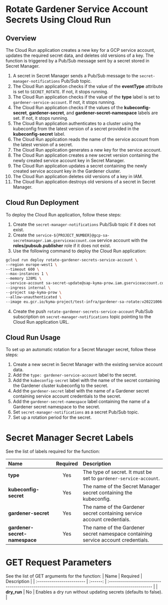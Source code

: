 # Rotate Gardener Service Account Secrets Using Cloud Run

## Overview

The Cloud Run application creates a new key for a GCP service account, updates the required secret data, and deletes old versions of a key. The function is triggered by a Pub/Sub message sent by a secret stored in Secret Manager.

1. A secret in Secret Manager sends a Pub/Sub message to the `secret-manager-notifications` Pub/Sub topic.
2. The Cloud Run application checks if the value of the **eventType** attribute is set to `SECRET_ROTATE`. If not, it stops running.
3. The Cloud Run application checks if the value of the **type** label is set to `gardener-service-account`. If not, it stops running.
4. The Cloud Run application checks if the values of the **kubeconfig-secret**, **gardener-secret**, and **gardener-secret-namespace** labels are set. If not, it stops running.
5. The Cloud Run application authenticates to a cluster using the kubeconfig from the latest version of a secret provided in the **kubeconfig-secret** label.
6. The Cloud Run application reads the name of the service account from the latest version of a secret.
7. The Cloud Run application generates a new key for the service account.
8. The Cloud Run application creates a new secret version containing the newly created service account key in Secret Manager.
9. The Cloud Run application updates a secret containing the newly created service account key in the Gardener cluster.
10. The Cloud Run application deletes old versions of a key in IAM.
11. The Cloud Run application destroys old versions of a secret in Secret Manager.

## Cloud Run Deployment

To deploy the Cloud Run application, follow these steps:

1. Create the `secret-manager-notifications` Pub/Sub topic if it does not exist.
2. Create the `service-${PROJECT_NUMBER}@gcp-sa-secretmanager.iam.gserviceaccount.com` service account with the **roles/pubsub.publisher** role if it does not exist.
3. Use the following command to deploy the Cloud Run application:
```bash
gcloud run deploy rotate-gardener-secrets-service-account \
--region europe-west1 \
--timeout 600 \
--max-instances 1 \
--memory 128Mi \
--service-account sa-secret-update@sap-kyma-prow.iam.gserviceaccount.com \
--ingress internal \
--project sap-kyma-prow \
--allow-unauthenticated \
--image eu.gcr.io/kyma-project/test-infra/gardener-sa-rotate:v20221006-6fd98cfd
```
4. Create the push `rotate-gardener-secrets-service-account` Pub/Sub subscription on `secret-manager-notifications` topic pointing to the Cloud Run application URL.


## Cloud Run Usage

To set up an automatic rotation for a Secret Manager secret, follow these steps:
1. Create a new secret in Secret Manager with the existing service account data.
2. Add the `type: gardener-service-account` label to the secret.
3. Add the `kubeconfig-secret` label with the name of the secret containing the Gardener cluster kubeconfig to the secret.
4. Add the `gardener-secret` label with the name of a Gardener secret containing service account credentials to the secret.
5. Add the `gardener-secret-namespace` label containing the name of a Gardener secret namespace to the secret.
6. Set `secret-manager-notifications` as a secret Pub/Sub topic.
7. Set up a rotation period for the secret.


# Secret Manager Secret Labels

See the list of labels required for the function:

| Name                      | Required | Description                                                                                          |
| :------------------------ | :------: | :--------------------------------------------------------------------------------------------------- |
| **type** | Yes | The type of secret. It must be set to `gardener-service-account`. |
| **kubeconfig-secret** | Yes | The name of the Secret Manager secret containing the kubeconfig. |
| **gardener-secret** | Yes | The name of the Gardener secret containing service account credentials. |
| **gardener-secret-namespace** | Yes | The name of the Gardener secret namespace containing service account credentials. |


# GET Request Parameters

See the list of GET arguments for the function:
| Name                      | Required | Description                                                                                          |
| :------------------------ | :------: | :--------------------------------------------------------------------------------------------------- |
| **dry_run** | No | Enables a dry run without updating secrets (defaults to false). |
